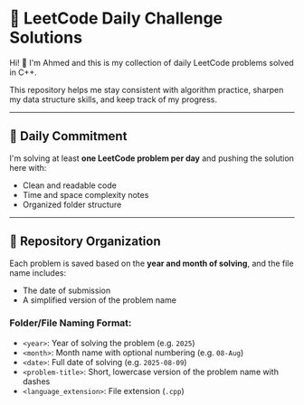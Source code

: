 # 🧠 LeetCode Daily Challenge Solutions

Hi! 👋 I'm Ahmed and this is my collection of daily LeetCode problems solved in C++.

This repository helps me stay consistent with algorithm practice, sharpen my data structure skills, and keep track of my progress.

---

## 📅 Daily Commitment

I'm solving at least **one LeetCode problem per day** and pushing the solution here with:
- Clean and readable code
- Time and space complexity notes
- Organized folder structure

---

## 📁 Repository Organization

Each problem is saved based on the **year and month of solving**, and the file name includes:
- The date of submission
- A simplified version of the problem name

### Folder/File Naming Format:

- `<year>`: Year of solving the problem (e.g. `2025`)
- `<month>`: Month name with optional numbering (e.g. `08-Aug`)
- `<date>`: Full date of solving (e.g. `2025-08-09`)
- `<problem-title>`: Short, lowercase version of the problem name with dashes
- `<language_extension>`: File extension (`.cpp`)
